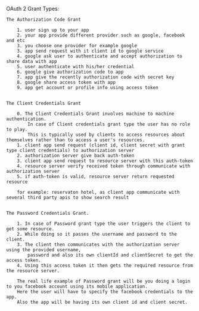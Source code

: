 OAuth 2 Grant Types:

	The Authorization Code Grant
		
		1. user sign up to your app
		2. your app provide different provider such as google, facebook and etc
		3. you choose one provider for example google
		3. app send request with it client id to google service
		4. google ask user to authenticate and accept authorization to share data with app
		5. user authenticate with his/her credential
		6. google give authorization code to app
		7. app give the recently authorization code with secret key
		8. google share access token with app
		9. app get account or profile info using access token
		
	
	The Client Credentials Grant
	
		0. The Client Credentials Grant involves machine to machine authentication.
			In case of Client credentials grant type the user has no role to play. 
			This is typically used by clients to access resources about themselves rather than to access a user's resources. 
		1. client app send request (client id, client secret with grant type client credentials) to authorization server
		2. authorization server give back auth-token
		3. client app send request to resource server with this auth-token
		4. resource server verify received token through communicate with authorization server
		5. if auth-token is valid, resource server return requested resource
			
		for example: reservaton hotel, as client app communicate with several third party apis to show search result
		
		
	The Password Credentials Grant.
		
		1. In case of Password grant type the user triggers the client to get some resource. 
		2. While doing so it passes the username and password to the client. 
		3. The client then communicates with the authorization server using the provided username, 
			password and also its own clientId and clientSecret to get the access token. 
		4. Using this access token it then gets the required resource from the resource server. 
		
		The real life example of Password grant will be you doing a login to you facebook account using its mobile application. 
		Here the user will have to specify the facebook credentials to the app. 
		Also the app will be having its own client id and client secret.